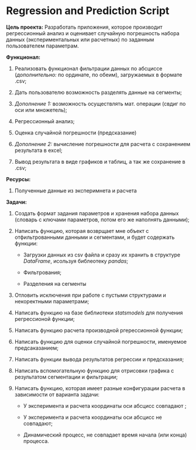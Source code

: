 Regression and Prediction Script
==================

**Цель проекта:** Разработать приложения, которое производит регрессионный анализ и оценивает случайную погрешность набора данных (экспериментальных или расчетных) по заданным пользователем параметрам.

**Функционал:**
1. Реализовать функционал фильтрации данных по абсциссе (*дополнительно:* по ординате, по обеим), загружаемых в формате .csv;

2. Дать пользователю возможность разделять данные на сегменты;

3. *Дополнение 1:* возможность осуществлять мат. операции (свдиг по оси или множетель);

4. Регрессионный анализ;

5. Оценка случайной погрешности (предсказание)

6. *Дополнение 2:* вычисление погрешности для расчета с сохранением результата в excel;

7. Вывод результата в виде графиков и таблиц, а так же сохранение в .csv;

**Ресурсы:**
1. Полученные данные из эксперимнета и расчета

**Задачи:**
1. Создать формат задания параметров и хранения набора данных (словарь с ключами параметров, потом его же наполнять данными);

2. Написать функцию, которая возврщает мне объект с отфильтрованными данными и сегментами, и будет содержать функции:

   * Загрузки данных из csv файла и сразу их хранить в структуре *DataFrame*, исользуя библеотеку *pandas*;

   * Фильтрования;

   * Разделения на сегменты

3. Отловить исключения при работе с пустыми структурами и некоректными параметрами;

4. Написать функцию на базе библиотеки *statsmodels* для получения регрессионой функции;

5. Написать функцию расчета производной ргерессионной функции;

6. Написать функцию для оценки случайной погрешности, именуемое предсаказанием;

7. Написать функции вывода результатов регрессии и предсказания;

8. Написать вспомогательную функцию для отрисовки графика с результатом сегментации и фильтрации;

9. Написать функцию, которая имеет разные конфигурации расчета в зависимости от  варианта задачи:

   * У эксперимента и расчета координаты оси абсцисс совпадают ;

   * У эксперимента и расчета координаты оси абсцисс не совпадают;

   * Динамический процесс, не совпадает время начала (или конца) процесса.
